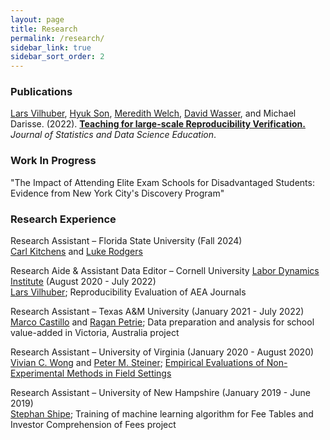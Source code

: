 ```yaml
---
layout: page
title: Research
permalink: /research/
sidebar_link: true
sidebar_sort_order: 2
---
```



### Publications

[Lars Vilhuber](https://www.vilhuber.com/lars/), [Hyuk Son](https://hyukhson.github.io), [Meredith Welch](https://www.meredithswelch.com), [David Wasser](https://www.davidnwasser.com), and Michael Darisse. (2022). [**Teaching for large-scale Reproducibility Verification.**](https://doi.org/10.1080/26939169.2022.2074582) *Journal of Statistics and Data Science Education*.

### Work In Progress

"The Impact of Attending Elite Exam Schools for Disadvantaged Students: Evidence from New York City's Discovery Program"

### Research Experience

Research Assistant – Florida State University (Fall 2024)
<br /> [Carl Kitchens](https://sites.google.com/site/kitchct/) and [Luke Rodgers](https://sites.google.com/site/lukeprodgers/home)

Research Aide & Assistant Data Editor – Cornell University [Labor Dynamics Institute](https://labordynamicsinstitute.github.io/) (August 2020 - July 2022)
<br /> [Lars Vilhuber](https://www.vilhuber.com/lars/); Reproducibility Evaluation of AEA Journals

Research Assistant – Texas A&M University (January 2021 - July 2022)
<br /> [Marco Castillo](http://www.marcocastillo.org) and [Ragan Petrie](http://www.raganpetrie.org); Data preparation and analysis for school value-added in Victoria, Australia project

Research Assistant – University of Virginia (January 2020 - August 2020)
<br /> [Vivian C. Wong](https://education.virginia.edu/about/directory/vivian-wong) and [Peter M. Steiner](https://education.umd.edu/directory/peter-m-steiner); [Empirical Evaluations of Non-Experimental Methods in Field Settings](https://education.virginia.edu/research-initiatives/research-centers-labs/edpolicyworks/edpolicyworks-research-projects/methodology-measurement/empirical-evaluations-non-experimental-methods-theory-application-and-synthesis)

Research Assistant – University of New Hampshire (January 2019 - June 2019)
<br /> [Stephan Shipe](https://www.stephanshipe.com); Training of machine learning algorithm for Fee Tables and Investor Comprehension of Fees project

